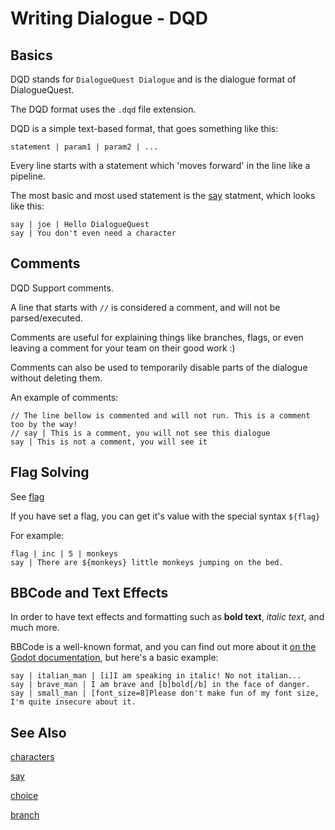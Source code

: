 # Writing Dialogue - DQD

## Basics

DQD stands for `DialogueQuest Dialogue` and is the dialogue format of DialogueQuest.

The DQD format uses the `.dqd` file extension.

DQD is a simple text-based format, that goes something like this:

```
statement | param1 | param2 | ...
```

Every line starts with a statement which 'moves forward' in the line like a pipeline.

The most basic and most used statement is the [say](#the-say-statement) statment, which looks like this:

```
say | joe | Hello DialogueQuest
say | You don't even need a character
```

## Comments

DQD Support comments.

A line that starts with `//` is considered a comment, and will not be parsed/executed.

Comments are useful for explaining things like branches, flags, or even leaving a comment for your team on their good work :)

Comments can also be used to temporarily disable parts of the dialogue without deleting them.

An example of comments:

```
// The line bellow is commented and will not run. This is a comment too by the way! 
// say | This is a comment, you will not see this dialogue
say | This is not a comment, you will see it
```


## Flag Solving

See [flag](#the-flag-statement)

If you have set a flag, you can get it's value with the special syntax `${flag}`

For example:

```
flag | inc | 5 | monkeys
say | There are ${monkeys} little monkeys jumping on the bed.
```

## BBCode and Text Effects

In order to have text effects and formatting such as **bold text**, *italic text*, and much more.

BBCode is a well-known format, and you can find out more about it [on the Godot documentation](https://docs.godotengine.org/en/stable/tutorials/ui/bbcode_in_richtextlabel.html#reference), but here's a basic example:

```
say | italian_man | [i]I am speaking in italic! No not italian...
say | brave_man | I am brave and [b]bold[/b] in the face of danger.
say | small_man | [font_size=8]Please don't make fun of my font size, I'm quite insecure about it.
```

## See Also

[characters](#characters)

[say](#the-say-statement)

[choice](#the-choice-statement)

[branch](#the-branch-statement)

